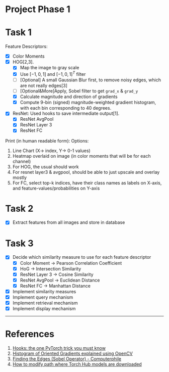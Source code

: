 # Project Phase 1

# Task 1

Feature Descriptors:
- [x] Color Moments
- [x] HOG[2,3].
  - [x] Map the image to gray scale
  - [x] Use $[-1, 0, 1]$ and $[-1, 0, 1]^T$ filter
  - [ ] [Optional] A small Gaussian Blur first, to remove noisy edges, which are not really edges[3] 
  - [ ] [Optional&More]Apply, Sobel filter to get `grad_x` & `grad_y`
  - [x] Calculate magnitude and direction of gradients
  - [x] Compute 9-bin (signed) magnitude-weighted gradient histogram, with each bin corresponding to 40 degrees.
- [x] ResNet: Used hooks to save intermediate output[1].
  - [x] ResNet AvgPool
  - [x] ResNet Layer 3
  - [x] ResNet FC

Print (in human readable form):
Options:
1. Line Chart (X-> index, Y-> 0-1 values)
2. Heatmap overlaid on image (in color moments that will be for each channel)
3. For HOG, the usual should work
4. For resnet layer3 & avgpool, should be able to just upscale and overlay mostly
5. For FC, select top-k indices, have their class names as labels on X-axis, and feature-values/probabilities on Y-axis

# Task 2

- [x] Extract features from all images and store in database

# Task 3

- [x] Decide which similarity measure to use for each feature descriptor
  - [x] Color Moment -> Pearson Correlation Coefficient
  - [x] HoG -> Intersection Similarity
  - [x] ResNet Layer 3 -> Cosine Similarity
  - [x] ResNet AvgPool -> Euclidean Distance
  - [x] ResNet FC -> Manhattan Distance

- [x] Implement similarity measures
- [x] Implement query mechanism
- [x] Implement retrieval mechanism
- [x] Implement display mechanism
---
# References

1. [Hooks: the one PyTorch trick you must know](https://tivadardanka.com/blog/hooks-the-one-pytorch-trick-you-must-know)
2. [Histogram of Oriented Gradients explained using OpenCV](https://learnopencv.com/histogram-of-oriented-gradients/)
3. [Finding the Edges (Sobel Operator) - Computerphile](https://youtu.be/uihBwtPIBxM?feature=shared)
4. [How to modify path where Torch Hub models are downloaded](https://stackoverflow.com/questions/59134499/how-to-modify-path-where-torch-hub-models-are-downloaded)
